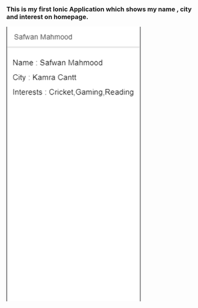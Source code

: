 ### This is my first Ionic Application which shows my name , city and interest on homepage.

<img src="screenshot2.PNG" width="350">